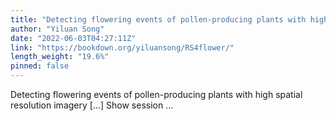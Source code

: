 ```yaml
---
title: "Detecting flowering events of pollen-producing plants with high spatial resolution imagery"
author: "Yiluan Song"
date: "2022-06-03T04:27:11Z"
link: "https://bookdown.org/yiluansong/RS4flower/"
length_weight: "19.6%"
pinned: false
---
```


Detecting flowering events of pollen-producing plants with high spatial resolution imagery [...] Show session ...

